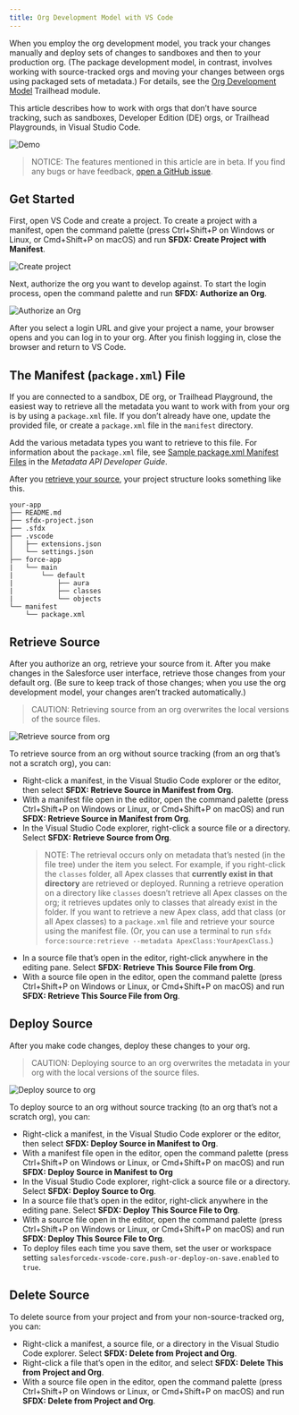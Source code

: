 ```yaml
---
title: Org Development Model with VS Code
---
```


When you employ the org development model, you track your changes manually and deploy sets of changes to sandboxes and then to your production org. (The package development model, in contrast, involves working with source-tracked orgs and moving your changes between orgs using packaged sets of metadata.) For details, see the [Org Development Model](https://trailhead.salesforce.com/content/learn/modules/org-development-model) Trailhead module.

This article describes how to work with orgs that don’t have source tracking, such as sandboxes, Developer Edition (DE) orgs, or Trailhead Playgrounds, in Visual Studio Code.

![Demo](../../changeset-demo.gif)

> NOTICE: The features mentioned in this article are in beta. If you find any bugs or have feedback, [open a GitHub issue](../bugs-and-feedback).

## Get Started

First, open VS Code and create a project. To create a project with a manifest, open the command palette (press Ctrl+Shift+P on Windows or Linux, or Cmd+Shift+P on macOS) and run **SFDX: Create Project with Manifest**.

![Create project](../../create-project-with-manifest.png)

Next, authorize the org you want to develop against. To start the login process, open the command palette and run **SFDX: Authorize an Org**.

![Authorize an Org](../../authorize-org-command.png)

After you select a login URL and give your project a name, your browser opens and you can log in to your org. After you finish logging in, close the browser and return to VS Code.

## The Manifest (`package.xml`) File

If you are connected to a sandbox, DE org, or Trailhead Playground, the easiest way to retrieve all the metadata you want to work with from your org is by using a `package.xml` file. If you don’t already have one, update the provided file, or create a `package.xml` file in the `manifest` directory.

Add the various metadata types you want to retrieve to this file. For information about the `package.xml` file, see [Sample package.xml Manifest Files](https://developer.salesforce.com/docs/atlas.en-us.api_meta.meta/api_meta/manifest_samples.htm) in the _Metadata API Developer Guide_.

After you [retrieve your source](#retrieve-source), your project structure looks something like this.

```text
your-app
├── README.md
├── sfdx-project.json
├── .sfdx
├── .vscode
│   ├── extensions.json
│   └── settings.json
├── force-app
|   └── main
|       └── default
|           ├── aura
|           ├── classes
|           └── objects
└── manifest
    └── package.xml
```

## Retrieve Source

After you authorize an org, retrieve your source from it. After you make changes in the Salesforce user interface, retrieve those changes from your default org. (Be sure to keep track of those changes; when you use the org development model, your changes aren’t tracked automatically.)

> CAUTION: Retrieving source from an org overwrites the local versions of the source files.

![Retrieve source from org](../../retrieve-source-from-org.png)

To retrieve source from an org without source tracking (from an org that’s not a scratch org), you can:

- Right-click a manifest, in the Visual Studio Code explorer or the editor, then select **SFDX: Retrieve Source in Manifest from Org**.
- With a manifest file open in the editor, open the command palette (press Ctrl+Shift+P on Windows or Linux, or Cmd+Shift+P on macOS) and run **SFDX: Retrieve Source in Manifest from Org**.
- In the Visual Studio Code explorer, right-click a source file or a directory. Select **SFDX: Retrieve Source from Org**.
  > NOTE: The retrieval occurs only on metadata that’s nested (in the file tree) under the item you select. For example, if you right-click the `classes` folder, all Apex classes that **currently exist in that directory** are retrieved or deployed. Running a retrieve operation on a directory like `classes` doesn’t retrieve all Apex classes on the org; it retrieves updates only to classes that already exist in the folder. If you want to retrieve a new Apex class, add that class (or all Apex classes) to a `package.xml` file and retrieve your source using the manifest file. (Or, you can use a terminal to run `sfdx force:source:retrieve --metadata ApexClass:YourApexClass`.)
- In a source file that’s open in the editor, right-click anywhere in the editing pane. Select **SFDX: Retrieve This Source File from Org**.
- With a source file open in the editor, open the command palette (press Ctrl+Shift+P on Windows or Linux, or Cmd+Shift+P on macOS) and run **SFDX: Retrieve This Source File from Org**.

## Deploy Source

After you make code changes, deploy these changes to your org.

> CAUTION: Deploying source to an org overwrites the metadata in your org with the local versions of the source files.

![Deploy source to org](../../deploy-source-to-org.png)

To deploy source to an org without source tracking (to an org that’s not a scratch org), you can:

- Right-click a manifest, in the Visual Studio Code explorer or the editor, then select **SFDX: Deploy Source in Manifest to Org**.
- With a manifest file open in the editor, open the command palette (press Ctrl+Shift+P on Windows or Linux, or Cmd+Shift+P on macOS) and run **SFDX: Deploy Source in Manifest to Org**
- In the Visual Studio Code explorer, right-click a source file or a directory. Select **SFDX: Deploy Source to Org**.
- In a source file that’s open in the editor, right-click anywhere in the editing pane. Select **SFDX: Deploy This Source File to Org**.
- With a source file open in the editor, open the command palette (press Ctrl+Shift+P on Windows or Linux, or Cmd+Shift+P on macOS) and run **SFDX: Deploy This Source File to Org**.
- To deploy files each time you save them, set the user or workspace setting `salesforcedx-vscode-core.push-or-deploy-on-save.enabled` to `true`.

## Delete Source

To delete source from your project and from your non-source-tracked org, you can:

- Right-click a manifest, a source file, or a directory in the Visual Studio Code explorer. Select **SFDX: Delete from Project and Org**.
- Right-click a file that’s open in the editor, and select **SFDX: Delete This from Project and Org**.
- With a source file open in the editor, open the command palette (press Ctrl+Shift+P on Windows or Linux, or Cmd+Shift+P on macOS) and run **SFDX: Delete from Project and Org**.
